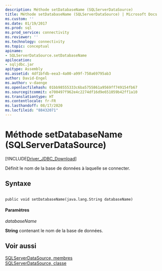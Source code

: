 ```yaml
---
description: Méthode setDatabaseName (SQLServerDataSource)
title: Méthode setDatabaseName (SQLServerDataSource) | Microsoft Docs
ms.custom: ''
ms.date: 01/19/2017
ms.prod: sql
ms.prod_service: connectivity
ms.reviewer: ''
ms.technology: connectivity
ms.topic: conceptual
apiname:
- SQLServerDataSource.setDatabaseName
apilocation:
- sqljdbc.jar
apitype: Assembly
ms.assetid: 4df1bfdb-eea3-4a00-a99f-750a69795ab3
author: David-Engel
ms.author: v-daenge
ms.openlocfilehash: 01bb98555333c6ba5755861a9569ff749154fb67
ms.sourcegitcommit: e700497f962e4c2274df16d9e651059b42ff1a10
ms.translationtype: HT
ms.contentlocale: fr-FR
ms.lasthandoff: 08/17/2020
ms.locfileid: "88432071"
---
```

# <a name="setdatabasename-method-sqlserverdatasource"></a>Méthode setDatabaseName (SQLServerDataSource)
[!INCLUDE[Driver_JDBC_Download](../../../includes/driver_jdbc_download.md)]

  Définit le nom de la base de données à laquelle se connecter.  
  
## <a name="syntax"></a>Syntaxe  
  
```  
  
public void setDatabaseName(java.lang.String databaseName)  
```  
  
#### <a name="parameters"></a>Paramètres  
 *databaseName*  
  
 **String** contenant le nom de la base de données.  
  
## <a name="see-also"></a>Voir aussi  
 [SQLServerDataSource, membres](../../../connect/jdbc/reference/sqlserverdatasource-members.md)   
 [SQLServerDataSource, classe](../../../connect/jdbc/reference/sqlserverdatasource-class.md)  
  
  
